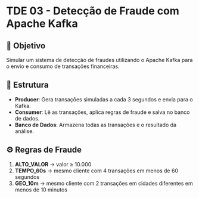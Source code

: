 # TDE 03 - Detecção de Fraude com Apache Kafka

## 🎯 Objetivo
Simular um sistema de detecção de fraudes utilizando o Apache Kafka para o envio e consumo de transações financeiras.

## 🧩 Estrutura
- **Producer**: Gera transações simuladas a cada 3 segundos e envia para o Kafka.
- **Consumer**: Lê as transações, aplica regras de fraude e salva no banco de dados.
- **Banco de Dados**: Armazena todas as transações e o resultado da análise.

## ⚙️ Regras de Fraude
1. **ALTO_VALOR** → valor ≥ 10.000  
2. **TEMPO_60s** → mesmo cliente com 4 transações em menos de 60 segundos  
3. **GEO_10m** → mesmo cliente com 2 transações em cidades diferentes em menos de 10 minutos  
